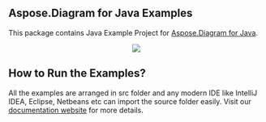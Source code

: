 ## Aspose.Diagram for Java Examples

This package contains Java Example Project for [Aspose.Diagram for Java](https://www.aspose.com/products/diagram/java).

<p align="center">
  <a title="Download complete Aspose.Diagram for Java source code" href="https://github.com/asposediagram/Aspose_Diagram_Java/archive/master.zip">
	<img src="https://raw.github.com/AsposeExamples/java-examples-dashboard/master/images/downloadZip-Button-Large.png" />
  </a>
</p>

## How to Run the Examples?

All the examples are arranged in src folder and any modern IDE like IntelliJ IDEA, Eclipse, Netbeans etc can import the source folder easily. Visit our [documentation website](https://docs.aspose.com/display/diagramjava/How+to+Run+Aspose.Diagram+for+Java+Examples) for more details.
